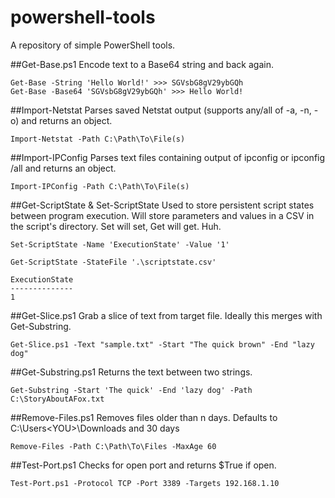powershell-tools
=======

A repository of simple PowerShell tools.

##Get-Base.ps1
Encode text to a Base64 string and back again.

```
Get-Base -String 'Hello World!' >>> SGVsbG8gV29ybGQh
Get-Base -Base64 'SGVsbG8gV29ybGQh' >>> Hello World!
```

##Import-Netstat
Parses saved Netstat output (supports any/all of -a, -n, -o) and returns an object.

```
Import-Netstat -Path C:\Path\To\File(s)
```

##Import-IPConfig
Parses text files containing output of ipconfig or ipconfig /all and returns an object.

```
Import-IPConfig -Path C:\Path\To\File(s)
```

##Get-ScriptState & Set-ScriptState
Used to store persistent script states between program execution. Will store parameters and values in a CSV in the script's directory. Set will set, Get will get. Huh.
```
Set-ScriptState -Name 'ExecutionState' -Value '1'

Get-ScriptState -StateFile '.\scriptstate.csv'

ExecutionState
--------------
1
```

##Get-Slice.ps1
Grab a slice of text from target file. Ideally this merges with Get-Substring.

```
Get-Slice.ps1 -Text "sample.txt" -Start "The quick brown" -End "lazy dog"
```

##Get-Substring.ps1
Returns the text between two strings.

```
Get-Substring -Start 'The quick' -End 'lazy dog' -Path C:\StoryAboutAFox.txt
```

##Remove-Files.ps1
Removes files older than n days. Defaults to C:\Users\<YOU>\Downloads and 30 days

```
Remove-Files -Path C:\Path\To\Files -MaxAge 60
```

##Test-Port.ps1
Checks for open port and returns $True if open.

```
Test-Port.ps1 -Protocol TCP -Port 3389 -Targets 192.168.1.10
```
